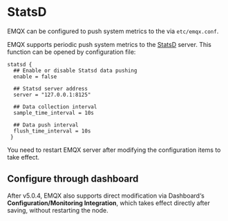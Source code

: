 # StatsD

EMQX can be configured to push system metrics to the  via `etc/emqx.conf`.

EMQX supports periodic push system metrics to the [StatsD](https://github.com/statsd/statsd) server. This function can be opened by configuration file:

```
statsd {
  ## Enable or disable Statsd data pushing
  enable = false

  ## Statsd server address
  server = "127.0.0.1:8125"

  ## Data collection interval
  sample_time_interval = 10s

  ## Data push interval
  flush_time_interval = 10s
 }

```

You need to restart EMQX server after modifying the configuration items to take effect.

## Configure through dashboard

After v5.0.4, EMQX also supports direct modification via Dashboard‘s **Configuration/Monitoring Integration**, which takes effect directly after saving, without restarting the node.


